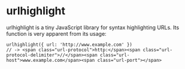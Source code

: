 urlhighlight
============

urlhighlight is a tiny JavaScript library for syntax highlighting URLs.
Its function is very apparent from its usage:

    urlhighlight({ url: 'http://www.example.com' })
    // -> <span class="url-protocol">http:</span><span class="url-protocol-delimiter">//</span><span class="url-host">www.example.com</span><span class="url-port"></span>

